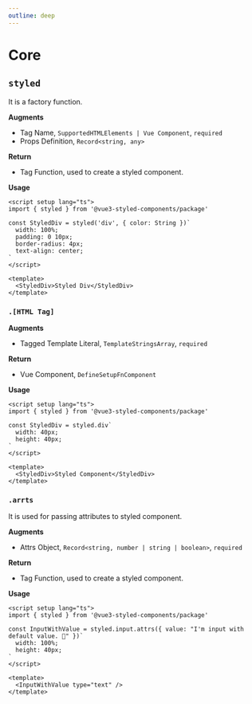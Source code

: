 ```yaml
---
outline: deep
---
```


# Core

## `styled`

It is a factory function.

**Augments**

- Tag Name, `SupportedHTMLElements | Vue Component`, `required`
- Props Definition, `Record<string, any>`

**Return**

- Tag Function, used to create a styled component.

**Usage**

```vue
<script setup lang="ts">
import { styled } from '@vue3-styled-components/package'

const StyledDiv = styled('div', { color: String })`
  width: 100%;
  padding: 0 10px;
  border-radius: 4px;
  text-align: center;
`
</script>

<template>
  <StyledDiv>Styled Div</StyledDiv>
</template>
```

### `.[HTML Tag]`

**Augments**

- Tagged Template Literal, `TemplateStringsArray`, `required`

**Return**

- Vue Component, `DefineSetupFnComponent`

**Usage**

```vue
<script setup lang="ts">
import { styled } from '@vue3-styled-components/package'

const StyledDiv = styled.div`
  width: 40px;
  height: 40px;
`
</script>

<template>
  <StyledDiv>Styled Component</StyledDiv>
</template>
```

### `.arrts`

It is used for passing attributes to styled component.

**Augments**

- Attrs Object, `Record<string, number | string | boolean>`, `required`

**Return**

- Tag Function, used to create a styled component.

**Usage**

```vue
<script setup lang="ts">
import { styled } from '@vue3-styled-components/package'

const InputWithValue = styled.input.attrs({ value: "I'm input with default value. 🥺" })`
  width: 100%;
  height: 40px;
`
</script>

<template>
  <InputWithValue type="text" />
</template>
```
